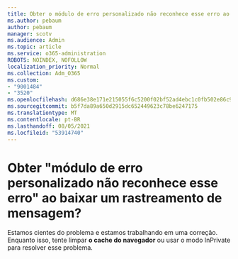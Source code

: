 ```yaml
---
title: Obter o módulo de erro personalizado não reconhece esse erro ao baixar um rastreamento de mensagem?
ms.author: pebaum
author: pebaum
manager: scotv
ms.audience: Admin
ms.topic: article
ms.service: o365-administration
ROBOTS: NOINDEX, NOFOLLOW
localization_priority: Normal
ms.collection: Adm_O365
ms.custom:
- "9001484"
- "3520"
ms.openlocfilehash: d686e38e171e215055f6c5200f02bf52ad4ebc1c0fb502e86c9515a8658e0904
ms.sourcegitcommit: b5f7da89a650d2915dc652449623c78be6247175
ms.translationtype: MT
ms.contentlocale: pt-BR
ms.lasthandoff: 08/05/2021
ms.locfileid: "53914740"
---
```

# <a name="getting-custom-error-module-does-not-recognize-this-error-when-downloading-a-message-trace"></a>Obter "módulo de erro personalizado não reconhece esse erro" ao baixar um rastreamento de mensagem?

Estamos cientes do problema e estamos trabalhando em uma correção.  Enquanto isso, tente limpar **o cache do navegador** ou usar o modo InPrivate para resolver esse problema.